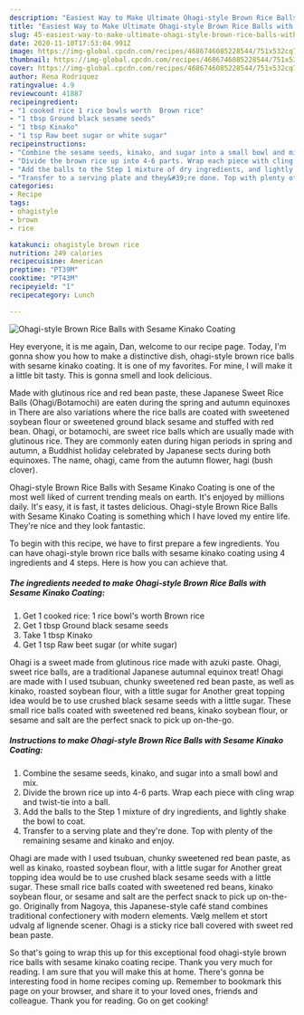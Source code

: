 ```yaml
---
description: "Easiest Way to Make Ultimate Ohagi-style Brown Rice Balls with Sesame Kinako Coating"
title: "Easiest Way to Make Ultimate Ohagi-style Brown Rice Balls with Sesame Kinako Coating"
slug: 45-easiest-way-to-make-ultimate-ohagi-style-brown-rice-balls-with-sesame-kinako-coating
date: 2020-11-10T17:53:04.991Z
image: https://img-global.cpcdn.com/recipes/4686746085228544/751x532cq70/ohagi-style-brown-rice-balls-with-sesame-kinako-coating-recipe-main-photo.jpg
thumbnail: https://img-global.cpcdn.com/recipes/4686746085228544/751x532cq70/ohagi-style-brown-rice-balls-with-sesame-kinako-coating-recipe-main-photo.jpg
cover: https://img-global.cpcdn.com/recipes/4686746085228544/751x532cq70/ohagi-style-brown-rice-balls-with-sesame-kinako-coating-recipe-main-photo.jpg
author: Rena Rodriquez
ratingvalue: 4.9
reviewcount: 41887
recipeingredient:
- "1 cooked rice 1 rice bowls worth  Brown rice"
- "1 tbsp Ground black sesame seeds"
- "1 tbsp Kinako"
- "1 tsp Raw beet sugar or white sugar"
recipeinstructions:
- "Combine the sesame seeds, kinako, and sugar into a small bowl and mix."
- "Divide the brown rice up into 4-6 parts. Wrap each piece with cling wrap and twist-tie into a ball."
- "Add the balls to the Step 1 mixture of dry ingredients, and lightly shake the bowl to coat."
- "Transfer to a serving plate and they&#39;re done. Top with plenty of the remaining sesame and kinako and enjoy."
categories:
- Recipe
tags:
- ohagistyle
- brown
- rice

katakunci: ohagistyle brown rice 
nutrition: 249 calories
recipecuisine: American
preptime: "PT39M"
cooktime: "PT43M"
recipeyield: "1"
recipecategory: Lunch

---
```



![Ohagi-style Brown Rice Balls with Sesame Kinako Coating](https://img-global.cpcdn.com/recipes/4686746085228544/751x532cq70/ohagi-style-brown-rice-balls-with-sesame-kinako-coating-recipe-main-photo.jpg)

Hey everyone, it is me again, Dan, welcome to our recipe page. Today, I'm gonna show you how to make a distinctive dish, ohagi-style brown rice balls with sesame kinako coating. It is one of my favorites. For mine, I will make it a little bit tasty. This is gonna smell and look delicious.

Made with glutinous rice and red bean paste, these Japanese Sweet Rice Balls (Ohagi/Botamochi) are eaten during the spring and autumn equinoxes in There are also variations where the rice balls are coated with sweetened soybean flour or sweetened ground black sesame and stuffed with red bean. Ohagi, or botamochi, are sweet rice balls which are usually made with glutinous rice. They are commonly eaten during higan periods in spring and autumn, a Buddhist holiday celebrated by Japanese sects during both equinoxes. The name, ohagi, came from the autumn flower, hagi (bush clover).

Ohagi-style Brown Rice Balls with Sesame Kinako Coating is one of the most well liked of current trending meals on earth. It's enjoyed by millions daily. It's easy, it is fast, it tastes delicious. Ohagi-style Brown Rice Balls with Sesame Kinako Coating is something which I have loved my entire life. They're nice and they look fantastic.


To begin with this recipe, we have to first prepare a few ingredients. You can have ohagi-style brown rice balls with sesame kinako coating using 4 ingredients and 4 steps. Here is how you can achieve that.

<!--inarticleads1-->

##### The ingredients needed to make Ohagi-style Brown Rice Balls with Sesame Kinako Coating:

1. Get 1 cooked rice: 1 rice bowl&#39;s worth  Brown rice
1. Get 1 tbsp Ground black sesame seeds
1. Take 1 tbsp Kinako
1. Get 1 tsp Raw beet sugar (or white sugar)


Ohagi is a sweet made from glutinous rice made with azuki paste. Ohagi, sweet rice balls, are a traditional Japanese autumnal equinox treat! Ohagi are made with I used tsubuan, chunky sweetened red bean paste, as well as kinako, roasted soybean flour, with a little sugar for Another great topping idea would be to use crushed black sesame seeds with a little sugar. These small rice balls coated with sweetened red beans, kinako soybean flour, or sesame and salt are the perfect snack to pick up on-the-go. 

<!--inarticleads2-->

##### Instructions to make Ohagi-style Brown Rice Balls with Sesame Kinako Coating:

1. Combine the sesame seeds, kinako, and sugar into a small bowl and mix.
1. Divide the brown rice up into 4-6 parts. Wrap each piece with cling wrap and twist-tie into a ball.
1. Add the balls to the Step 1 mixture of dry ingredients, and lightly shake the bowl to coat.
1. Transfer to a serving plate and they&#39;re done. Top with plenty of the remaining sesame and kinako and enjoy.


Ohagi are made with I used tsubuan, chunky sweetened red bean paste, as well as kinako, roasted soybean flour, with a little sugar for Another great topping idea would be to use crushed black sesame seeds with a little sugar. These small rice balls coated with sweetened red beans, kinako soybean flour, or sesame and salt are the perfect snack to pick up on-the-go. Originally from Nagoya, this Japanese-style café stand combines traditional confectionery with modern elements. Vælg mellem et stort udvalg af lignende scener. Ohagi is a sticky rice ball covered with sweet red bean paste. 

So that's going to wrap this up for this exceptional food ohagi-style brown rice balls with sesame kinako coating recipe. Thank you very much for reading. I am sure that you will make this at home. There's gonna be interesting food in home recipes coming up. Remember to bookmark this page on your browser, and share it to your loved ones, friends and colleague. Thank you for reading. Go on get cooking!
